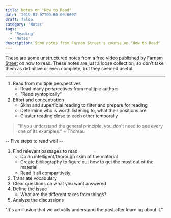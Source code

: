 ```yaml
---
title: Notes on "How to Read"
date: '2019-01-07T00:00:00.000Z'
draft: false
category: 'Notes'
tags:
  - 'Reading'
  - 'Notes'
description: Some notes from Farnam Street's course on "How to Read"
---
```


These are some unstructured notes from a [free video][video-course] published by
[Farnam Street][farnam-street] on how to read. These notes are just a loose
collection, so don't take them as definitive or even complete, but they seemed
useful.

---

1. Read from multiple perspectives
    * Read many perspectives from multiple authors
    * "Read syntopically"
2. Effort and concentration
    * Skim and superficial reading to filter and prepare for reading
    * Determine who is worth listening to, what their positions are
    * Cluster reading close to each other temporally

> "If you understand the general principle,
> you don't need to see every one of its examples."
> ~ Thoreau

-- Five steps to read well --

1. Find relevant passages to read
    * Do an intelligent/thorough skim of the material
    * Create bibliography to figure out how to get the most out of the material
    * Read it all comparitively
2. Translate vocabulary
3. Clear questions on what you want answered
4. Define the issue
    * What are the different takes from things?
5. Analyze the discussions

"It's an illusion that we actually understand the past after learning about it."

[farnam-street]: https://fs.blog "Farnam Street"
[video-course]: https://fs.blog/the-art-of-reading-sneak-peek-module-4-video/ "Video Course"